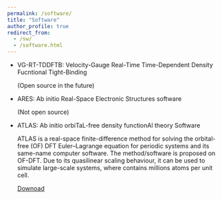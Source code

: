 ```yaml
---
permalink: /software/
title: "Software"
author_profile: true
redirect_from: 
  - /sw/
  - /software.html
---
```


* VG-RT-TDDFTB: Velocity-Gauge Real-Time Time-Dependent Density Fucntional Tight-Binding

  (Open source in the future)
  
* ARES: Ab initio Real-Space Electronic Structures software

  (Not open source)

* ATLAS: Ab initio orbiTaL-free density functionAl theory Software

  ATLAS is a real-space finite-difference method for solving the orbital-free (OF) DFT Euler–Lagrange equation for periodic systems and its same-name computer software. The method/software is proposed on OF-DFT. Due to its quasilinear scaling behaviour, it can be used to simulate large-scale systems, where contains millions atoms per unit cell.

  [Downoad](http://atlas-ch.cn/)
